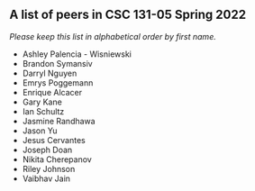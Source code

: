 ## A list of peers in CSC 131-05 Spring 2022

_Please keep this list in alphabetical order by first name._

- Ashley Palencia - Wisniewski
- Brandon Symansiv
- Darryl Nguyen
- Emrys Poggemann
- Enrique Alcacer
- Gary Kane
- Ian Schultz
- Jasmine Randhawa
- Jason Yu
- Jesus Cervantes
- Joseph Doan
- Nikita Cherepanov
- Riley Johnson
- Vaibhav Jain
